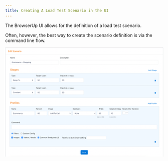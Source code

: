 ```yaml
---
title: Creating A Load Test Scenario in the UI
---
```


The BrowserUp UI allows for the definition of a load test scenario.

Often, however, the best way to create the scenario definition is
via the command line flow.

[![Creating a Load Test Scenario](/assets/images/load/edit-scenario.png)]()
